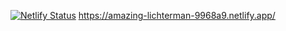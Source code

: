 [![Netlify Status](https://api.netlify.com/api/v1/badges/57fefe14-2a1f-4844-96b0-78e2a9f033c4/deploy-status)](https://app.netlify.com/sites/amazing-lichterman-9968a9/deploys)
https://amazing-lichterman-9968a9.netlify.app/
